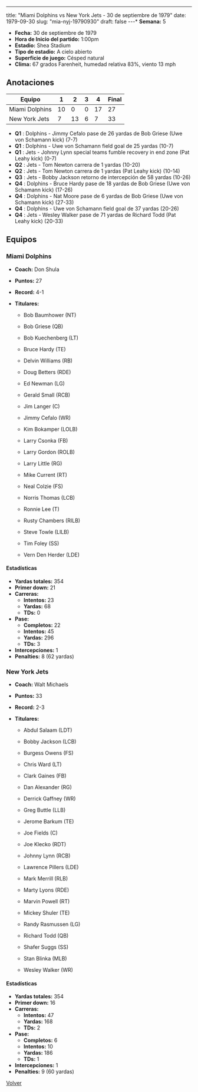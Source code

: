 ---
title: "Miami Dolphins vs New York Jets - 30 de septiembre de 1979"
date: 1979-09-30
slug: "mia-nyj-19790930"
draft: false
---* **Semana:** 5
* **Fecha:** 30 de septiembre de 1979
* **Hora de Inicio del partido:** 1:00pm
* **Estadio:** Shea Stadium
* **Tipo de estadio:** A cielo abierto
* **Superficie de juego:** Césped natural
* **Clima:** 67 grados Farenheit, humedad relativa 83%, viento 13 mph




## Anotaciones
| Equipo | 1 | 2 | 3 | 4 | Final |
|--------|---|---|---|---|-------|
| Miami Dolphins  | 10 | 0 | 0 | 17  | 27 |
| New York Jets  | 7 | 13 | 6 | 7  | 33 |
* **Q1** : Dolphins - Jimmy Cefalo pase de 26 yardas de Bob Griese (Uwe von Schamann kick) (7-7)
* **Q1** : Dolphins - Uwe von Schamann field goal de 25 yardas (10-7)
* **Q1** : Jets - Johnny Lynn special teams fumble recovery in end zone (Pat Leahy kick) (0-7)
* **Q2** : Jets - Tom Newton carrera de 1 yardas (10-20)
* **Q2** : Jets - Tom Newton carrera de 1 yardas (Pat Leahy kick) (10-14)
* **Q3** : Jets - Bobby Jackson retorno de intercepción de 58 yardas (10-26)
* **Q4** : Dolphins - Bruce Hardy pase de 18 yardas de Bob Griese (Uwe von Schamann kick) (17-26)
* **Q4** : Dolphins - Nat Moore pase de 6 yardas de Bob Griese (Uwe von Schamann kick) (27-33)
* **Q4** : Dolphins - Uwe von Schamann field goal de 37 yardas (20-26)
* **Q4** : Jets - Wesley Walker pase de 71 yardas de Richard Todd (Pat Leahy kick) (20-33)


## Equipos


### Miami Dolphins
* **Coach:** Don Shula
* **Puntos:** 27
* **Record:** 4-1
* **Titulares:** 

  * Bob Baumhower (NT) 

  * Bob Griese (QB) 

  * Bob Kuechenberg (LT) 

  * Bruce Hardy (TE) 

  * Delvin Williams (RB) 

  * Doug Betters (RDE) 

  * Ed Newman (LG) 

  * Gerald Small (RCB) 

  * Jim Langer (C) 

  * Jimmy Cefalo (WR) 

  * Kim Bokamper (LOLB) 

  * Larry Csonka (FB) 

  * Larry Gordon (ROLB) 

  * Larry Little (RG) 

  * Mike Current (RT) 

  * Neal Colzie (FS) 

  * Norris Thomas (LCB) 

  * Ronnie Lee (T) 

  * Rusty Chambers (RILB) 

  * Steve Towle (LILB) 

  * Tim Foley (SS) 

  * Vern Den Herder (LDE) 

#### Estadísticas
* **Yardas totales:** 354
* **Primer down:** 21
* **Carreras:**
  * **Intentos:** 23
  * **Yardas:** 68
  * **TDs:** 0
* **Pase:**
  * **Completos:** 22
  * **Intentos:** 45
  * **Yardas:** 296
  * **TDs:** 3
* **Intercepciones:** 1
* **Penalties:** 8 (62 yardas)

### New York Jets
* **Coach:** Walt Michaels
* **Puntos:** 33
* **Record:** 2-3
* **Titulares:** 

  * Abdul Salaam (LDT) 

  * Bobby Jackson (LCB) 

  * Burgess Owens (FS) 

  * Chris Ward (LT) 

  * Clark Gaines (FB) 

  * Dan Alexander (RG) 

  * Derrick Gaffney (WR) 

  * Greg Buttle (LLB) 

  * Jerome Barkum (TE) 

  * Joe Fields (C) 

  * Joe Klecko (RDT) 

  * Johnny Lynn (RCB) 

  * Lawrence Pillers (LDE) 

  * Mark Merrill (RLB) 

  * Marty Lyons (RDE) 

  * Marvin Powell (RT) 

  * Mickey Shuler (TE) 

  * Randy Rasmussen (LG) 

  * Richard Todd (QB) 

  * Shafer Suggs (SS) 

  * Stan Blinka (MLB) 

  * Wesley Walker (WR) 

#### Estadísticas
* **Yardas totales:** 354
* **Primer down:** 16
* **Carreras:**
  * **Intentos:** 47
  * **Yardas:** 168
  * **TDs:** 2
* **Pase:**
  * **Completos:** 6
  * **Intentos:** 10
  * **Yardas:** 186
  * **TDs:** 1
* **Intercepciones:** 1
* **Penalties:** 9 (60 yardas)


[Volver](/historia/1979)
